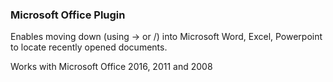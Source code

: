 ### Microsoft Office Plugin

Enables moving down (using → or /) into Microsoft Word, Excel, Powerpoint to locate recently opened documents.


Works with Microsoft Office 2016, 2011 and 2008
